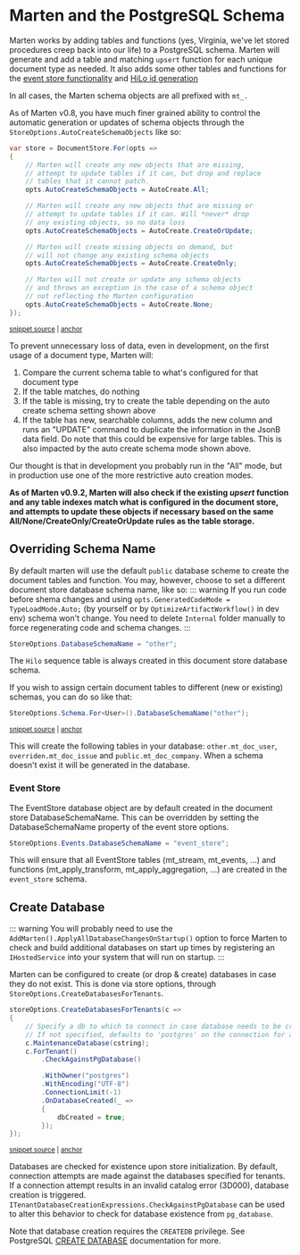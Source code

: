 # Marten and the PostgreSQL Schema

Marten works by adding tables and functions (yes, Virginia, we've let stored procedures creep back into our life) to a PostgreSQL schema. Marten will generate and add a table and matching `upsert` function for each unique document type as needed. It also adds some other tables and functions for the [event store functionality](/events/) and [HiLo id generation](/documents/identity)

In all cases, the Marten schema objects are all prefixed with `mt_.`

As of Marten v0.8, you have much finer grained ability to control the automatic generation or updates of schema objects through the
`StoreOptions.AutoCreateSchemaObjects` like so:

<!-- snippet: sample_AutoCreateSchemaObjects -->
<a id='snippet-sample_autocreateschemaobjects'></a>
```cs
var store = DocumentStore.For(opts =>
{
    // Marten will create any new objects that are missing,
    // attempt to update tables if it can, but drop and replace
    // tables that it cannot patch.
    opts.AutoCreateSchemaObjects = AutoCreate.All;

    // Marten will create any new objects that are missing or
    // attempt to update tables if it can. Will *never* drop
    // any existing objects, so no data loss
    opts.AutoCreateSchemaObjects = AutoCreate.CreateOrUpdate;

    // Marten will create missing objects on demand, but
    // will not change any existing schema objects
    opts.AutoCreateSchemaObjects = AutoCreate.CreateOnly;

    // Marten will not create or update any schema objects
    // and throws an exception in the case of a schema object
    // not reflecting the Marten configuration
    opts.AutoCreateSchemaObjects = AutoCreate.None;
});
```
<sup><a href='https://github.com/JasperFx/marten/blob/master/src/CoreTests/StoreOptionsTests.cs#L39-L65' title='Snippet source file'>snippet source</a> | <a href='#snippet-sample_autocreateschemaobjects' title='Start of snippet'>anchor</a></sup>
<!-- endSnippet -->

To prevent unnecessary loss of data, even in development, on the first usage of a document type, Marten will:

1. Compare the current schema table to what's configured for that document type
2. If the table matches, do nothing
3. If the table is missing, try to create the table depending on the auto create schema setting shown above
4. If the table has new, searchable columns, adds the new column and runs an "UPDATE" command to duplicate the
   information in the JsonB data field. Do note that this could be expensive for large tables. This is also impacted
   by the auto create schema mode shown above.

Our thought is that in development you probably run in the "All" mode, but in production use one of the more restrictive auto creation modes.

**As of Marten v0.9.2, Marten will also check if the existing _upsert_ function and any table indexes match
what is configured in the document store, and attempts to update these objects if necessary based on the same
All/None/CreateOnly/CreateOrUpdate rules as the table storage.**

## Overriding Schema Name

By default marten will use the default `public` database scheme to create the document tables and function. You may, however, choose to set a different document store database schema name, like so:
::: warning If you run code before shema changes and using `opts.GeneratedCodeMode = TypeLoadMode.Auto;` (by yourself or by `OptimizeArtifactWorkflow()` in dev env) schema won't change. You need to delete `Internal` folder manually to force regenerating code and schema changes.  :::

```cs
StoreOptions.DatabaseSchemaName = "other";
```

The `Hilo` sequence table is always created in this document store database schema.

If you wish to assign certain document tables to different (new or existing) schemas, you can do so like that:

```cs
StoreOptions.Schema.For<User>().DatabaseSchemaName("other");
```
<sup><a href='https://github.com/JasperFx/marten/blob/master/src/Marten.Schema.Testing/DocumentSchemaTests.cs#L154-L167' title='Snippet source file'>snippet source</a> | <a href='#snippet-sample_override_schema_per_table' title='Start of snippet'>anchor</a></sup>
<!-- endSnippet -->

This will create the following tables in your database: `other.mt_doc_user`, `overriden.mt_doc_issue` and `public.mt_doc_company`. When a schema doesn't exist it will be generated in the database.

### Event Store

The EventStore database object are by default created in the document store DatabaseSchemaName. This can be overridden by setting the DatabaseSchemaName property of the event store options.

```cs
StoreOptions.Events.DatabaseSchemaName = "event_store";
```

This will ensure that all EventStore tables (mt_stream, mt_events, ...) and functions (mt_apply_transform, mt_apply_aggregation, ...) are created in the `event_store` schema.

## Create Database

::: warning
You will probably need to use the `AddMarten().ApplyAllDatabaseChangesOnStartup()` option to force Marten to check and build additional databases on start up times by registering
an `IHostedService` into your system that will run on startup.
:::

Marten can be configured to create (or drop & create) databases in case they do not exist. This is done via store options, through `StoreOptions.CreateDatabasesForTenants`.

<!-- snippet: sample_marten_create_database -->
<a id='snippet-sample_marten_create_database'></a>
```cs
storeOptions.CreateDatabasesForTenants(c =>
{
    // Specify a db to which to connect in case database needs to be created.
    // If not specified, defaults to 'postgres' on the connection for a tenant.
    c.MaintenanceDatabase(cstring);
    c.ForTenant()
        .CheckAgainstPgDatabase()

        .WithOwner("postgres")
        .WithEncoding("UTF-8")
        .ConnectionLimit(-1)
        .OnDatabaseCreated(_ =>
        {
            dbCreated = true;
        });
});
```
<sup><a href='https://github.com/JasperFx/marten/blob/master/src/CoreTests/create_database_Tests.cs#L41-L58' title='Snippet source file'>snippet source</a> | <a href='#snippet-sample_marten_create_database' title='Start of snippet'>anchor</a></sup>
<!-- endSnippet -->

Databases are checked for existence upon store initialization. By default, connection attempts are made against the databases specified for tenants. If a connection attempt results in an invalid catalog error (3D000), database creation is triggered. `ITenantDatabaseCreationExpressions.CheckAgainstPgDatabase` can be used to alter this behavior to check for database existence from `pg_database`.

Note that database creation requires the `CREATEDB` privilege. See PostgreSQL [CREATE DATABASE](https://www.postgresql.org/docs/current/static/sql-createdatabase.html) documentation for more.
